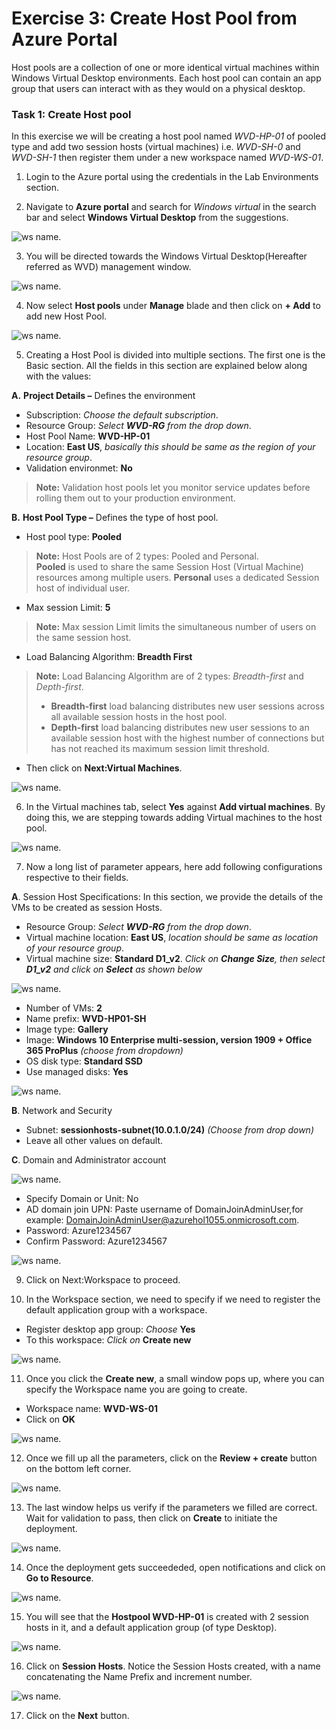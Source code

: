 # **Exercise 3: Create Host Pool from Azure Portal** 

 
 Host pools are a collection of one or more identical virtual machines within Windows Virtual Desktop environments. Each host pool can contain an app group that users can interact with as they would on a physical desktop. 
 
### **Task 1: Create Host pool**

In this exercise we will be creating a host pool named *WVD-HP-01* of pooled type and add two session hosts (virtual machines) i.e. *WVD-SH-0* and *WVD-SH-1*  then register them under a new workspace named *WVD-WS-01*.

1. Login to the Azure portal using the credentials in the Lab Environments section. 

2. Navigate to **Azure portal** and search for *Windows virtual* in the search bar and select **Windows Virtual Desktop** from the suggestions.

  ![ws name.](media/a109.png)
 

3. You will be directed towards the Windows Virtual Desktop(Hereafter referred as WVD) management window.  

  ![ws name.](media/64.png)


4. Now select **Host pools** under **Manage** blade and then click on **+ Add** to add new Host Pool.

  ![ws name.](media/z.png)


5. Creating a Host Pool is divided into multiple sections. The first one is the Basic section. All the fields in this section are explained below along with the values: 

 **A.** **Project Details –** Defines the environment 

   - Subscription: *Choose the default subscription*.
   - Resource Group: *Select **WVD-RG** from the drop down*.
   - Host Pool Name: **WVD-HP-01**
   - Location: **East US**, *basically this should be same as the region of your resource group*.      
   - Validation environmet: **No**
      
>**Note:** Validation host pools let you monitor service updates before rolling them out to your production environment.
            
 **B.** **Host Pool Type –** Defines the type of host pool. 

   - Host pool type: **Pooled** 
      
   >**Note:** Host Pools are of 2 types: Pooled and Personal.  
   > **Pooled** is used to share the same Session Host (Virtual Machine) resources among multiple users.
   > **Personal** uses a dedicated Session host of individual user.

   - Max session Limit: **5**
      
   > **Note:** Max session Limit limits the simultaneous number of users on the same session host.
     
   - Load Balancing Algorithm: **Breadth First**
      
   > **Note:** Load Balancing Algorithm are of 2 types: *Breadth-first* and *Depth-first*. 
   > - **Breadth-first** load balancing distributes new user sessions across all available session hosts in the host pool. 
   > - **Depth-first** load balancing distributes new user sessions to an available session host with the highest number of connections but has not reached its maximum session limit threshold.
     
   - Then click on **Next:Virtual Machines**.
          
  ![ws name.](media/a1.png)  

6. In the Virtual machines tab, select **Yes** against **Add virtual machines**. By doing this, we are stepping towards adding Virtual machines to the host pool. 

  ![ws name.](media/66.png)

7. Now a long list of parameter appears, here add following configurations respective to their fields. 

 **A**. Session Host Specifications: In this section, we provide the details of the VMs to be created as session Hosts.    

   - Resource Group: *Select **WVD-RG** from the drop down*.
   - Virtual machine location: **East US**, *location should be same as location of your resource group*.
   - Virtual machine size: **Standard D1_v2**. *Click on **Change Size**, then select **D1_v2** and click on **Select** as shown below*
   
  ![ws name.](media/65.png)

   - Number of VMs: **2**   
   - Name prefix: **WVD-HP01-SH** 
   - Image type: **Gallery**
   - Image: **Windows 10 Enterprise multi-session, version 1909 + Office 365 ProPlus** *(choose from dropdown)* 
   - OS disk type: **Standard SSD**
   - Use managed disks: **Yes**
   
  ![ws name.](media/a8.png)
   
   
 **B**. Network and Security 
   - Subnet: **sessionhosts-subnet(10.0.1.0/24)** *(Choose from drop down)*
   - Leave all other values on default.
  
 **C**. Domain and Administrator account 

  ![ws name.](media/save.png)
   
   - Specify Domain or Unit: No
   - AD domain join UPN: Paste username of DomainJoinAdminUser,for example: DomainJoinAdminUser@azurehol1055.onmicrosoft.com.
   - Password: Azure1234567
   - Confirm Password: Azure1234567

  ![ws name.](media/a9.png)
   
9. Click on Next:Workspace to proceed. 

10. In the Workspace section, we need to specify if we need to register the default application group with a workspace. 

   - Register desktop app group: *Choose* **Yes** 
   - To this workspace: *Click on* **Create new**

  ![ws name.](media/67.png)
   
11. Once you click the **Create new**, a small window pops up, where you can specify the Workspace name you are going to create.  

   - Workspace name: **WVD-WS-01** 
   - Click on **OK**
     
  ![ws name.](media/68.png) 

12. Once we fill up all the parameters, click on the  **Review + create** button on the bottom left corner. 

  ![ws name.](media/69.png)


13. The last window helps us verify if the parameters we filled are correct. Wait for validation to pass, then click on **Create** to initiate the deployment. 

  ![ws name.](media/70.png)


14. Once the deployment gets succeededed, open notifications and click on **Go to Resource**.  

  ![ws name.](media/71.png)

15. You will see that the **Hostpool WVD-HP-01** is created with 2 session hosts in it, and a default application group (of type Desktop).  

  ![ws name.](media/85.png)


16. Click on **Session Hosts**. Notice the Session Hosts created, with a name concatenating the Name Prefix and increment number. 

  ![ws name.](media/86.png)

17. Click on the **Next** button.  
